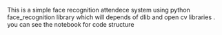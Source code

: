 This is a simple face recognition attendece system using python face_recognition library which will depends of dlib and open cv libraries .
you can see the notebook for code structure 
